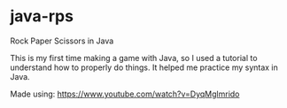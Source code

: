 # java-rps
Rock Paper Scissors in Java

This is my first time making a game with Java, so I used a tutorial to understand how to properly do things. It helped me practice my syntax in Java.

Made using: https://www.youtube.com/watch?v=DyqMglmrido